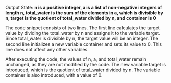 Output State: **n is a positive integer, a is a list of non-negative integers of length n, total_water is the sum of the elements in a, which is divisible by n, target is the quotient of total_water divided by n, and container is 0**

The code snippet consists of two lines. The first line calculates the target value by dividing the total_water by n and assigns it to the variable target. Since total_water is divisible by n, the target value will be an integer. The second line initializes a new variable container and sets its value to 0. This line does not affect any other variables.

After executing the code, the values of n, a, and total_water remain unchanged, as they are not modified by the code. The new variable target is introduced, which is the quotient of total_water divided by n. The variable container is also introduced, with a value of 0.